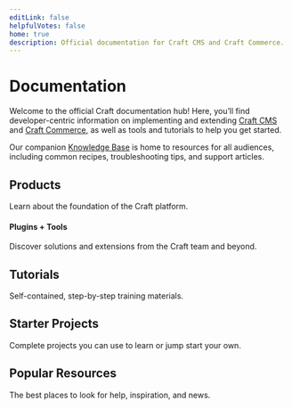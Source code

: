 ```yaml
---
editLink: false
helpfulVotes: false
home: true
description: Official documentation for Craft CMS and Craft Commerce.
---
```


# Documentation

Welcome to the official Craft documentation hub! Here, you’ll find developer-centric information on implementing and extending [Craft CMS](/4.x/) and [Craft Commerce](/commerce/4.x/), as well as tools and tutorials to help you get started.

Our companion [Knowledge Base](https://craftcms.com/knowledge-base) is home to resources for all audiences, including common recipes, troubleshooting tips, and support articles.

## Products

Learn about the foundation of the Craft platform.

<div class="w-full sm:flex sm:-mx-2 flex-wrap">
    <LinkPanel
        title="Craft CMS"
        subtitle="Flexible content management."
        link="/4.x/"
        icon="/docs/icons/craft.svg"
        currentVersion="4.x" />
    <LinkPanel
        title="Craft Commerce"
        subtitle="Custom, extensible ecommerce."
        link="/commerce/4.x/"
        icon="/docs/icons/commerce.svg"
        currentVersion="4.x" />
    <LinkPanel
        title="Craft Cloud"
        subtitle="Our scalable hosting platform."
        link="https://craft.cloud"
        icon="/docs/icons/icon-cloud.svg"
        currentVersion="Beta" />
</div>

#### Plugins + Tools

Discover solutions and extensions from the Craft team and beyond.

<div class="sm:flex sm:flex-wrap">
    <div class="py-1 sm:w-1/2 sm:py-0">
        <IconLink
            title="Plugin Store"
            subtitle="Browse free and commercial plugins."
            link="https://plugins.craftcms.com"
            icon="/docs/icons/icon-plugin.svg"
            iconSize="large" />
    </div>
    <div class="py-1 sm:w-1/2 sm:py-0">
        <IconLink
            title="Craft Console"
            subtitle="Centralized license management."
            link="https://console.craftcms.com"
            icon="/docs/icons/icon-globe.svg"
            iconSize="large" />
    </div>
    <div class="py-1 sm:w-1/2 sm:py-0">
        <IconLink
            title="Generator"
            subtitle="Scaffold system components."
            link="https://github.com/craftcms/generator"
            icon="/docs/icons/icon-generator.svg"
            iconSize="large" />
    </div>
</div>

## Tutorials

Self-contained, step-by-step training materials.

<IconLink
    title="Intro to Craft CMS"
    subtitle="Learn the fundamentals by building a simple blog."
    link="/getting-started-tutorial/"
    icon="/docs/icons/icon-tutorial.svg" />

## Starter Projects

Complete projects you can use to learn or jump start your own.

<div class="w-full sm:flex sm:-mx-2">
    <LinkPanel
        title="Blog Starter"
        subtitle="craftcms/starter-blog"
        link="https://github.com/craftcms/starter-blog"
        :repo="true" />
    <LinkPanel
        title="Blank Slate"
        subtitle="craftcms/craft"
        link="https://github.com/craftcms/craft"
        :repo="true" />
</div>

## Popular Resources

The best places to look for help, inspiration, and news.

<div class="sm:flex sm:flex-wrap">
    <div class="py-1 sm:w-1/2 sm:py-0">
        <IconLink title="Website"
            subtitle="Our official website."
            link="https://craftcms.com/"
            icon="/docs/icons/icon-home.svg"
            icon-size="large"
        />
    </div>
    <div class="py-1 sm:w-1/2 sm:py-0">
        <IconLink title="Knowledge Base"
            subtitle="Supplemental help articles."
            link="https://craftcms.com/knowledge-base"
            icon="/docs/icons/icon-knowledge-base.svg"
            icon-size="large"
        />
    </div>
    <div class="py-1 sm:w-1/2 sm:py-0">
        <IconLink title="Dot All"
            subtitle="The annual Craft conference."
            link="https://craftcms.com/events"
            icon="/docs/icons/icon-dotall.svg"
            icon-size="large"
        />
    </div>
</div>
<div class="mt-6 sm:flex sm:flex-wrap">
    <div class="py-1 sm:w-1/2 sm:py-0">
        <IconLink title="Community"
            subtitle="Find us online, or in-person."
            link="https://craftcms.com/community"
            icon="/docs/icons/icon-globe.svg"
            icon-size="large"
        />
    </div>
    <div class="py-1 sm:w-1/2 sm:py-0">
        <IconLink title="Stack Exchange"
            subtitle="Get help and help others."
            link="https://craftcms.stackexchange.com/"
            icon="/docs/icons/icon-stack-exchange.svg"
            icon-size="large"
        />
    </div>
    <div class="py-1 sm:w-1/2 sm:py-0">
        <IconLink title="Discord"
            subtitle="Meet the community."
            link="https://craftcms.com/discord"
            icon="/docs/icons/icon-discord.svg"
            icon-size="large"
        />
    </div>
    <div class="py-1 sm:w-1/2 sm:py-0">
        <IconLink title="Newsletter"
            subtitle="Updates, direct from our team."
            link="https://craftcms.com/newsletter"
            icon="/docs/icons/icon-craft-link-list.svg"
            icon-size="large"
        />
    </div>
    <div class="py-1 sm:w-1/2 sm:py-0">
        <IconLink title="Twitter"
            subtitle="The official Craft Twitter feed."
            link="https://twitter.com/craftcms"
            icon="/docs/icons/icon-twitter.svg"
            icon-size="large"
        />
    </div>
    <div class="py-1 sm:w-1/2 sm:py-0">
        <IconLink title="Mastodon"
            subtitle="The official Craft Mastodon feed."
            link="https://mastodon.social/@CraftCMS"
            icon="/docs/icons/icon-mastodon.svg"
            icon-size="large"
        />
    </div>
</div>

<div class="mt-6 sm:flex sm:flex-wrap">
    <div class="py-1 sm:w-1/2 sm:py-0">
        <IconLink title="CraftQuest"
            subtitle="Watch video courses."
            link="https://craftquest.io/"
            icon="/docs/icons/icon-craft-quest.svg"
            icon-size="large"
        />
    </div>
    <div class="py-1 sm:w-1/2 sm:py-0">
        <IconLink title="nystudio107 Blog"
            subtitle="Learn Craft and modern web development"
            link="https://nystudio107.com/blog"
            icon="/docs/icons/icon-nystudio107.svg"
            icon-size="large"
        />
    </div>
</div>

